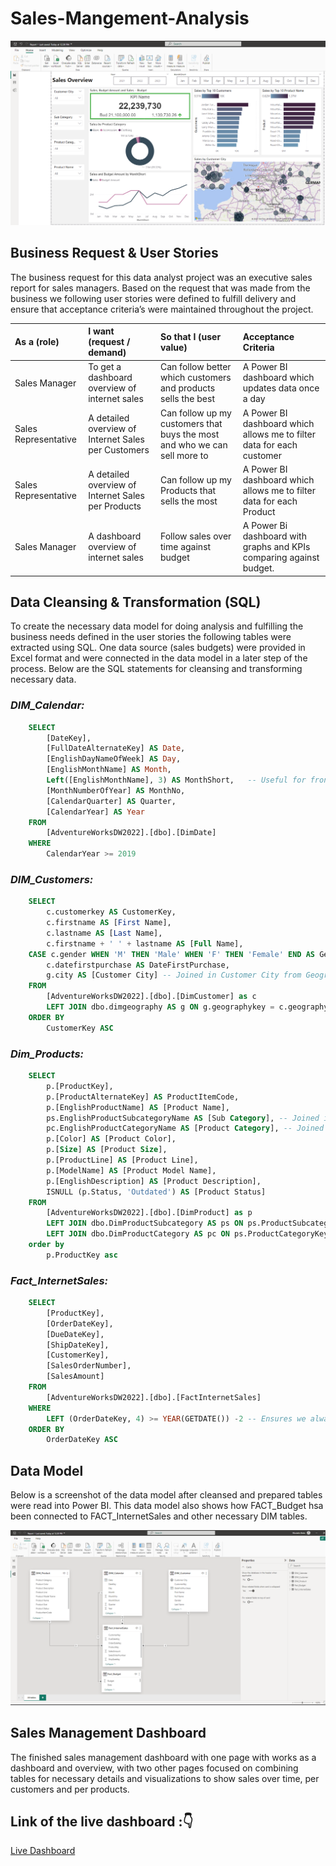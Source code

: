 # Sales-Mangement-Analysis

![Dashboard](Images/dashboard.png)

## Business Request & User Stories

The business request for this data analyst project was an executive sales report for sales managers. Based on the request that was made from the business we following user stories were defined to fulfill delivery and ensure that acceptance criteria’s were maintained throughout the project.

| As a (role) | I want (request / demand) | So that I (user value) | Acceptance Criteria |
|:------------|:--------------------------|:-----------------------|:--------------------|
| Sales Manager   | To get a dashboard overview of internet sales   |Can follow better which customers and products sells the best   | A Power BI dashboard which updates data once a day   |
| Sales Representative   | A detailed overview of Internet Sales per Customers   | Can follow up my customers that buys the most and who we can sell more to   | A Power BI dashboard which allows me to filter data for each customer   |
| Sales Representative   | A detailed overview of Internet Sales per Products   | Can follow up my Products that sells the most   | A Power BI dashboard which allows me to filter data for each Product   |
| Sales Manager   | A dashboard overview of internet sales   | Follow sales over time against budget   | A Power Bi dashboard with graphs and KPIs comparing against budget.   |

## Data Cleansing & Transformation (SQL)

To create the necessary data model for doing analysis and fulfilling the business needs defined in the user stories the following tables were extracted using SQL.
One data source (sales budgets) were provided in Excel format and were connected in the data model in a later step of the process.
Below are the SQL statements for cleansing and transforming necessary data.

### *DIM_Calendar:*

```SQL
    SELECT 
        [DateKey], 
        [FullDateAlternateKey] AS Date, 
        [EnglishDayNameOfWeek] AS Day, 
        [EnglishMonthName] AS Month, 
        Left([EnglishMonthName], 3) AS MonthShort,   -- Useful for front end date navigation and front end graphs.
        [MonthNumberOfYear] AS MonthNo, 
        [CalendarQuarter] AS Quarter, 
        [CalendarYear] AS Year
    FROM 
        [AdventureWorksDW2022].[dbo].[DimDate]
    WHERE 
        CalendarYear >= 2019
```

### *DIM_Customers:*

```SQL
    SELECT 
        c.customerkey AS CustomerKey, 
        c.firstname AS [First Name], 
        c.lastname AS [Last Name], 
        c.firstname + ' ' + lastname AS [Full Name], 
    CASE c.gender WHEN 'M' THEN 'Male' WHEN 'F' THEN 'Female' END AS Gender,
        c.datefirstpurchase AS DateFirstPurchase, 
        g.city AS [Customer City] -- Joined in Customer City from Geography Table
    FROM 
        [AdventureWorksDW2022].[dbo].[DimCustomer] as c
        LEFT JOIN dbo.dimgeography AS g ON g.geographykey = c.geographykey 
    ORDER BY 
        CustomerKey ASC 
```

### *Dim_Products:* 

```SQL
    SELECT 
        p.[ProductKey], 
        p.[ProductAlternateKey] AS ProductItemCode, 
        p.[EnglishProductName] AS [Product Name], 
        ps.EnglishProductSubcategoryName AS [Sub Category], -- Joined in from Sub Category Table
        pc.EnglishProductCategoryName AS [Product Category], -- Joined in from Category Table
        p.[Color] AS [Product Color], 
        p.[Size] AS [Product Size], 
        p.[ProductLine] AS [Product Line], 
        p.[ModelName] AS [Product Model Name], 
        p.[EnglishDescription] AS [Product Description], 
        ISNULL (p.Status, 'Outdated') AS [Product Status] 
    FROM 
        [AdventureWorksDW2022].[dbo].[DimProduct] as p
        LEFT JOIN dbo.DimProductSubcategory AS ps ON ps.ProductSubcategoryKey = p.ProductSubcategoryKey 
        LEFT JOIN dbo.DimProductCategory AS pc ON ps.ProductCategoryKey = pc.ProductCategoryKey 
    order by 
        p.ProductKey asc
```

### *Fact_InternetSales:*

```SQL
    SELECT 
        [ProductKey], 
        [OrderDateKey], 
        [DueDateKey], 
        [ShipDateKey], 
        [CustomerKey], 
        [SalesOrderNumber], 
        [SalesAmount]
    FROM 
        [AdventureWorksDW2022].[dbo].[FactInternetSales]
    WHERE 
        LEFT (OrderDateKey, 4) >= YEAR(GETDATE()) -2 -- Ensures we always only bring two years of date from extraction.
    ORDER BY
        OrderDateKey ASC
```
## Data Model

Below is a screenshot of the data model after cleansed and prepared tables were read into Power BI.
This data model also shows how FACT_Budget hsa been connected to FACT_InternetSales and other necessary DIM tables.

![Dashboard](Images/data_model.png)

## Sales Management Dashboard

The finished sales management dashboard with one page with works as a dashboard and overview, with two other pages focused on combining tables for necessary details and visualizations to show sales over time, per customers and per products.

## Link of the live dashboard :👇
[Live Dashboard](https://app.powerbi.com/view?r=eyJrIjoiYjdkMGM4ZWQtZTBhMS00M2EwLWFmNDEtNzkxMDMzNjYzNWNjIiwidCI6IjEyNWQwOTFiLTZjNjUtNDFhYy05YmUwLTcwNjdjMTQwOTQ3NCIsImMiOjh9)


